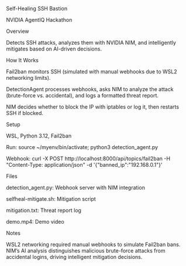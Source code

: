 Self-Healing SSH Bastion

NVIDIA AgentIQ Hackathon

Overview

Detects SSH attacks, analyzes them with NVIDIA NIM, and intelligently mitigates based on AI-driven decisions.

How It Works





Fail2ban monitors SSH (simulated with manual webhooks due to WSL2 networking limits).



DetectionAgent processes webhooks, asks NIM to analyze the attack (brute-force vs. accidental), and logs a formatted threat report.



NIM decides whether to block the IP with iptables or log it, then restarts SSH if blocked.

Setup





WSL, Python 3.12, Fail2ban



Run: source ~/myenv/bin/activate; python3 detection_agent.py



Webhook: curl -X POST http://localhost:8000/api/topics/fail2ban -H "Content-Type: application/json" -d '{"banned_ip":"192.168.0.1"}'

Files





detection_agent.py: Webhook server with NIM integration



selfheal-mitigate.sh: Mitigation script



mitigation.txt: Threat report log



demo.mp4: Demo video

Notes

WSL2 networking required manual webhooks to simulate Fail2ban bans. NIM’s AI analysis distinguishes malicious brute-force attacks from accidental logins, driving intelligent mitigation decisions.
